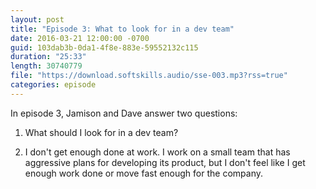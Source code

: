 ```yaml
---
layout: post
title: "Episode 3: What to look for in a dev team"
date: 2016-03-21 12:00:00 -0700
guid: 103dab3b-0da1-4f8e-883e-59552132c115
duration: "25:33"
length: 30740779
file: "https://download.softskills.audio/sse-003.mp3?rss=true"
categories: episode
---
```






In episode 3, Jamison and Dave answer two questions:

1. What should I look for in a dev team?

2. I don't get enough done at work. I work on a small team that has aggressive plans for developing its product, but I don't feel like I get enough work done or move fast enough for the company.



